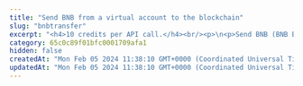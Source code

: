 ```yaml
---
title: "Send BNB from a virtual account to the blockchain"
slug: "bnbtransfer"
excerpt: "<h4>10 credits per API call.</h4><br/><p>\n<p>Send BNB (BNB Beacon Chain) or BNB assets from a virtual account to the blockchain. This will create Tatum internal withdrawal request with ID. When every system works as expected,\nwithdrawal request is marked as complete and transaction id is assigned to it.\n<ul>\n<li>If BNB server connection is unavailable, withdrawal request is cancelled.</li>\n<li>If blockchain transfer is successful, but is it not possible to reach Tatum, transaction id of blockchain transaction is returned and withdrawal request must be\ncompleted manually, otherwise all other withdrawals will be pending.</li>\n</ul>\nIt is possible to perform ledger to blockchain transaction for ledger accounts without blockchain address assigned to them.<br/>\nThis operation needs the private key of the blockchain address. Every time the funds are transferred, the transaction must be signed with the corresponding private key.\nNo one should ever send it's own private keys to the internet because there is a strong possibility of stealing keys and losing funds. In this method, it is possible to enter privateKey\nor signatureId. PrivateKey should be used only for quick development on testnet versions of blockchain when there is no risk of losing funds. In production,\n<a href=\"https://github.com/tatumio/tatum-kms\" target=\"_blank\">Tatum KMS</a> should be used for the highest security standards, and signatureId should be present in the request.\nAlternatively, using the Tatum client library for supported languages.\n</p>"
category: 65c0c89f01bfc0001709afa1
hidden: false
createdAt: "Mon Feb 05 2024 11:38:10 GMT+0000 (Coordinated Universal Time)"
updatedAt: "Mon Feb 05 2024 11:38:10 GMT+0000 (Coordinated Universal Time)"
---
```

